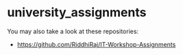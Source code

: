# university_assignments


You may also take a look at these repositories:
* https://github.com/RiddhiRaj/IT-Workshop-Assignments
